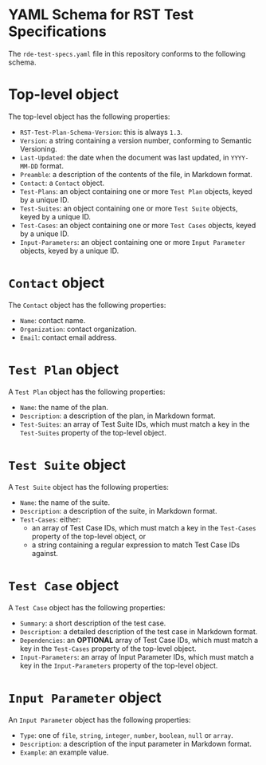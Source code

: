 # YAML Schema for RST Test Specifications

The `rde-test-specs.yaml` file in this repository conforms to the following schema.

# Top-level object

The top-level object has the following properties:

* `RST-Test-Plan-Schema-Version`: this is always `1.3`.
* `Version`: a string containing a version number, conforming to Semantic Versioning.
* `Last-Updated`: the date when the document was last updated, in `YYYY-MM-DD` format.
* `Preamble`: a description of the contents of the file, in Markdown format.
* `Contact`: a `Contact` object.
* `Test-Plans`: an object containing one or more `Test Plan` objects, keyed by a unique ID.
* `Test-Suites`: an object containing one or more `Test Suite` objects, keyed by a unique ID.
* `Test-Cases`: an object containing one or more `Test Cases` objects, keyed by a unique ID.
* `Input-Parameters`: an object containing one or more `Input Parameter` objects, keyed by a unique ID.

# `Contact` object

The `Contact` object has the following properties:

* `Name`: contact name.
* `Organization`: contact organization.
* `Email`: contact email address.

# `Test Plan` object

A `Test Plan` object has the following properties:

* `Name`: the name of the plan.
* `Description`: a description of the plan, in Markdown format.
* `Test-Suites`: an array of Test Suite IDs, which must match a key in the `Test-Suites` property of the top-level object.

# `Test Suite` object

A `Test Suite` object has the following properties:

* `Name`: the name of the suite.
* `Description`: a description of the suite, in Markdown format.
* `Test-Cases`: either:
	* an array of Test Case IDs, which must match a key in the `Test-Cases` property of the top-level object, or
	* a string containing a regular expression to match Test Case IDs against.

# `Test Case` object

A `Test Case` object has the following properties:

* `Summary`: a short description of the test case.
* `Description`: a detailed description of the test case in Markdown format.
* `Dependencies`: an **OPTIONAL** array of Test Case IDs, which must match a key in the `Test-Cases` property of the top-level object.
* `Input-Parameters`: an array of Input Parameter IDs, which must match a key in the `Input-Parameters` property of the top-level object.

# `Input Parameter` object

An `Input Parameter` object has the following properties:

* `Type`: one of `file`, `string`, `integer`, `number`, `boolean`, `null` or `array`.
* `Description`: a description of the input parameter in Markdown format.
* `Example`: an example value.
